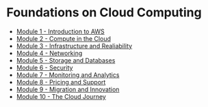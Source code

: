 # Foundations on Cloud Computing

- [Module 1 - Introduction to AWS](AWS/Cloud%20Practitioner%20(CLF-C02)/01-Introduction%20to%20AWS/Module%201%20-%20Introduction%20to%20AWS.md)
- [Module 2 - Compute in the Cloud](AWS/Cloud%20Practitioner%20(CLF-C02)/02-Compute%20in%20the%20Cloud/Module%202%20-%20Compute%20in%20the%20Cloud.md)
- [Module 3 - Infrastructure and Realiability](AWS/Cloud%20Practitioner%20(CLF-C02)/03-Infrastructure%20and%20Realiability/Module%203%20-%20Infrastructure%20and%20Realiability.md)
- [Module 4 - Networking](AWS/Cloud%20Practitioner%20(CLF-C02)/04-Networking/Module%204%20-%20Networking.md)
- [Module 5 - Storage and Databases](AWS/Cloud%20Practitioner%20(CLF-C02)/05-Storage%20and%20Databases/Module%205%20-%20Storage%20and%20Databases.md)
- [Module 6 - Security](AWS/Cloud%20Practitioner%20(CLF-C02)/06-Security/Module%206%20-%20Security.md)
- [Module 7 - Monitoring and Analytics](AWS/Cloud%20Practitioner%20(CLF-C02)/07-Monitoring%20and%20Analytcs/Module%207%20-%20Monitoring%20and%20Analytics.md)
- [Module 8 - Pricing and Support](AWS/Cloud%20Practitioner%20(CLF-C02)/08-Pricing%20and%20Support/Module%208%20-%20Pricing%20and%20Support.md)
- [Module 9 - Migration and Innovation](AWS/Cloud%20Practitioner%20(CLF-C02)/09-Migration%20and%20Innovation/Module%209%20-%20Migration%20and%20Innovation.md)
- [Module 10 - The Cloud Journey](AWS/Cloud%20Practitioner%20(CLF-C02)/10-The%20Cloud%20Journey/Module%2010%20-%20The%20Cloud%20Journey.md)